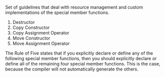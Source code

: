Set of guidelines that deal with resource management and custom implementations of the special member functions. 
1. Destructor
2. Copy Constructor
3. Copy Assignment Operator
4. Move Constructor
5. Move Assignment Operator

The Rule of Five states that if you explicitly declare or define any of the following special member functions, then you should explicitly declare or define all of the remaining four special member functions. This is the case, because the compiler will not automatically generate the others.